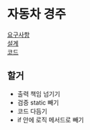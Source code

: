 # 자동차 경주

[요구사항](../java-racingcar-6/README.md)  
[설계](../java-racingcar-6/docs/README.md)  
[코드](../java-racingcar-6/)

## 할거

- 출력 책임 넘기기
- 검증 static 빼기
- 코드 다듬기
- if 안에 로직 메서드로 빼기
